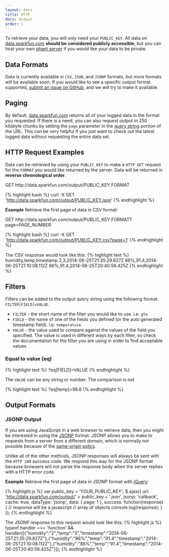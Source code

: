 ```yaml
---
layout: docs
title: HTTP
docs: Output
order: 1
---
```


To retrieve your data, you will only need your `PUBLIC_KEY`.  All data on [data.sparkfun.com](https://data.sparkfun.com)
**should be considered publicly accessible**, but you can host your own [phant server](https://github.com/sparkfun/phant)
if you would like your data to be private.

## Data Formats
Data is currently available in `CSV`, `JSON`, and `JSONP` formats, but more formats will be available soon.  If you
would like to see a specific output format supported, [submit an issue on GitHub](https://github.com/sparkfun/phant/issues),
and we will try to make it available.

## Paging
By default, [data.sparkfun.com](https://data.sparkfun.com) returns all of your logged data in the format you requested.
If there is a need, you can also request output in 250 kilobyte chunks by setting the `page` parameter in the
[query string](http://en.wikipedia.org/wiki/Query_string) portion of the URL.  This can be very helpful if you just
want to check out the latest logged data without requesting the entire data set.

## HTTP Request Examples
Data can be retrieved by using your `PUBLIC_KEY` to make a `HTTP GET` request for the `FORMAT` you would like
returned by the server.  Data will be returned in **reverse chronological order**.

<div class="url">
  <span class="method GET">GET</span>
  http://data.sparkfun.com/output/PUBLIC_KEY.FORMAT
</div>

{% highlight bash %}
curl -X GET 'http://data.sparkfun.com/output/PUBLIC_KEY.json'
{% endhighlight %}

**Example** Retrieve the first page of data in CSV format:

<div class="url">
  <span class="method GET">GET</span>
  http://data.sparkfun.com/output/PUBLIC_KEY.FORMAT?page=PAGE_NUMBER
</div>

{% highlight bash %}
curl -X GET 'http://data.sparkfun.com/output/PUBLIC_KEY.csv?page=1'
{% endhighlight %}

The CSV response would look like this:
{% highlight text %}
humidity,temp,timestamp
2,3,2014-06-25T21:35:29.827Z
86%,91.4,2014-06-25T21:10:08.112Z
86%,91.4,2014-06-25T20:40:56.425Z
{% endhighlight %}

## Filters
Filters can be added to the output query string using the following format: `FILTER[FIELD]=VALUE`.

* `FILTER` - the short name of the filter you would like to use. i.e. `gte`
* `FIELD` - the name of one of the fields you defined (or the auto generated timestamp field). i.e. `temperature`
* `VALUE` - the value used to compare against the values of the field you specified.  The value is used in different ways
by each filter, so check the documentation for the filter you are using in order to find acceptable values.

### Equal to value (eq)

{% highlight text %}
?eq[FIELD]=VALUE
{% endhighlight %}

The `VALUE` can be any string or number.  The comparison is not

{% highlight text %}
?eq[temp]=98.6
{% endhighlight %}

## Output Formats

### JSONP Output
If you are using JavaScript in a web browser to retrieve data, then you might be interested in using the
[JSONP](http://en.wikipedia.org/wiki/JSONP) format.  JSONP allows you to make to requests from a server
from a different domain, which is normally not possible because of the
[same-origin policy](http://en.wikipedia.org/wiki/Same-origin_policy).

Unlike all of the other methods, JSONP responses will always be sent with the `HTTP 200` success code.  We respond
this way for the JSONP format because browsers will not parse the response body when the server replies with a HTTP error code.

**Example** Retrieve the first page of data in JSONP format with [jQuery](http://jquery.com):

{% highlight js %}
var public_key = 'YOUR_PUBLIC_KEY';
 $.ajax({
   url: 'http://data.sparkfun.com/output/' + public_key + '.json',
   jsonp: 'callback',
   cache: true,
   dataType: 'jsonp',
   data: {
     page: 1
   },
   success: function(response) {
     // response will be a javascript
     // array of objects
     console.log(response);
   }
 });
{% endhighlight %}

The JSONP response to this request would look like this:
{% highlight js %}
typeof handler === 'function' && handler([{"humidity":"2","temp":"3","timestamp":"2014-06-25T21:35:29.827Z"},{"humidity":"86%","temp":"91.4","timestamp":"2014-06-25T21:10:08.112Z"},{"humidity":"86%","temp":"91.4","timestamp":"2014-06-25T20:40:56.425Z"}]);
{% endhighlight %}

